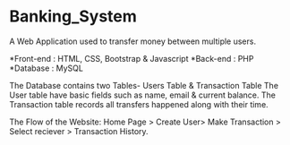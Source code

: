 # Banking_System

A Web Application used to transfer money between multiple users.

*Front-end : HTML, CSS, Bootstrap & Javascript
*Back-end : PHP
*Database : MySQL

The Database contains two Tables- Users Table & Transaction Table
The User table have basic fields such as name, email & current balance.
The Transaction table records all transfers happened along with their time.

The Flow of the Website:
Home Page > Create User> Make Transaction > Select reciever > Transaction History.
